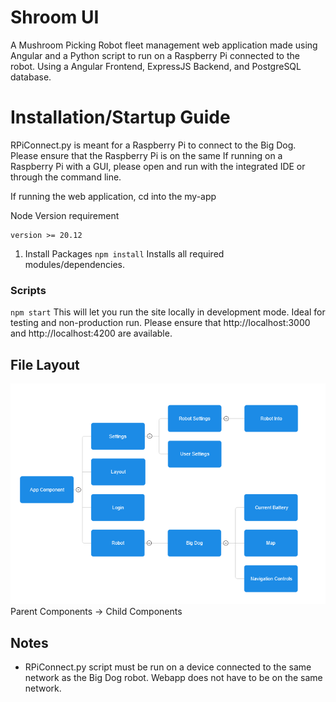 # Shroom UI
A Mushroom Picking Robot fleet management web application made using Angular and a Python script to run on a Raspberry Pi connected to the robot.
Using a Angular Frontend, ExpressJS Backend, and PostgreSQL database.

# Installation/Startup Guide
RPiConnect.py is meant for a Raspberry Pi to connect to the Big Dog. Please ensure that the Raspberry Pi is on the same 
If running on a Raspberry Pi with a GUI, please open and run with the integrated IDE or through the command line.

If running the web application, cd into the my-app

Node Version requirement
```
version >= 20.12
```

1. Install Packages
`npm install`
Installs all required modules/dependencies.

### Scripts
`npm start`
This will let you run the site locally in development mode.
Ideal for testing and non-production run.
Please ensure that http://localhost:3000 and http://localhost:4200 are available.

## File Layout
![componentLayout](image.png)
Parent Components -> Child Components

## Notes
* RPiConnect.py script must be run on a device connected to the same network as the Big Dog robot. Webapp does not have to be on the same network.


